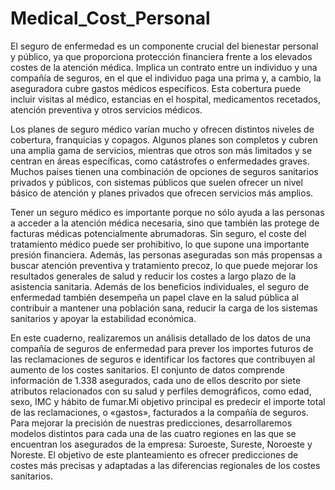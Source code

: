 # Medical_Cost_Personal

El seguro de enfermedad es un componente crucial del bienestar personal y público, ya que proporciona protección financiera frente a los elevados costes de la atención médica. Implica un contrato entre un individuo y una compañía de seguros, en el que el individuo paga una prima y, a cambio, la aseguradora cubre gastos médicos específicos. Esta cobertura puede incluir visitas al médico, estancias en el hospital, medicamentos recetados, atención preventiva y otros servicios médicos.

Los planes de seguro médico varían mucho y ofrecen distintos niveles de cobertura, franquicias y copagos. Algunos planes son completos y cubren una amplia gama de servicios, mientras que otros son más limitados y se centran en áreas específicas, como catástrofes o enfermedades graves. Muchos países tienen una combinación de opciones de seguros sanitarios privados y públicos, con sistemas públicos que suelen ofrecer un nivel básico de atención y planes privados que ofrecen servicios más amplios.

Tener un seguro médico es importante porque no sólo ayuda a las personas a acceder a la atención médica necesaria, sino que también las protege de facturas médicas potencialmente abrumadoras. Sin seguro, el coste del tratamiento médico puede ser prohibitivo, lo que supone una importante presión financiera. Además, las personas aseguradas son más propensas a buscar atención preventiva y tratamiento precoz, lo que puede mejorar los resultados generales de salud y reducir los costes a largo plazo de la asistencia sanitaria.
Además de los beneficios individuales, el seguro de enfermedad también desempeña un papel clave en la salud pública al contribuir a mantener una población sana, reducir la carga de los sistemas sanitarios y apoyar la estabilidad económica.

En este cuaderno, realizaremos un análisis detallado de los datos de una compañía de seguros de enfermedad para prever los importes futuros de las reclamaciones de seguros e identificar los factores que contribuyen al aumento de los costes sanitarios. El conjunto de datos comprende información de 1.338 asegurados, cada uno de ellos descrito por siete atributos relacionados con su salud y perfiles demográficos, como edad, sexo, IMC y hábito de fumar.Mi objetivo principal es predecir el importe total de las reclamaciones, o «gastos», facturados a la compañía de seguros. Para mejorar la precisión de nuestras predicciones, desarrollaremos modelos distintos para cada una de las cuatro regiones en las que se encuentran los asegurados de la empresa: Suroeste, Sureste, Noroeste y Noreste. El objetivo de este planteamiento es ofrecer predicciones de costes más precisas y adaptadas a las diferencias regionales de los costes sanitarios.
